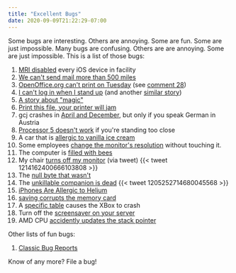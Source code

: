 ```yaml
---
title: "Excellent Bugs"
date: 2020-09-09T21:22:29-07:00
---
```


Some bugs are interesting. Others are annoying. Some are fun. Some are just impossible.
Many bugs are confusing. Others are are annoying. Some are just impossible. This is a list of those bugs:<br />

1. [MRI disabled](https://www.reddit.com/r/sysadmin/comments/9mk2o7/mri_disabled_every_ios_device_in_facility/) every
 iOS device in facility
2. [We can't send mail more than 500 miles](http://web.mit.edu/jemorris/humor/500-miles)
3. [OpenOffice.org can't print on Tuesday](https://bugs.launchpad.net/ubuntu/+source/cupsys/+bug/255161")
(see [comment 28](https://bugs.launchpad.net/ubuntu/+source/cupsys/+bug/255161/comments/28))
4. [I can't log in when I stand up](https://www.reddit.com/r/talesfromtechsupport/comments/3v52pw/i_cant_log_in_when_i_stand_up/) (and
 another [similar story](https://books.google.co.uk/books?id=kse_7qbWbjsC&lpg=PA56&ots=DhvZuTyM9x&pg=PA56"))
5. [A story about "magic"](http://www.catb.org/jargon/html/magic-story.html)
6. [Print this file, your printer will jam](https://nedbatchelder.com/blog/200811/print_this_file_your_printer_will_jam.html)
7. gcj crashes in [April and December](https://bugs.launchpad.net/ubuntu/+source/pdftk/+bug/779908/comments/11), but only if you speak German in Austria
8. [Processor 5 doesn't work](https://www.reddit.com/r/talesfromtechsupport/comments/3v3gnj/processor_5_has_failed/) if you're standing too close
9. A car that is [allergic to vanilla ice cream](http://www.cgl.uwaterloo.ca/smann/IceCream/humor.html)
10. Some employees [change the monitor's resolution](https://www.reddit.com/r/sysadmin/comments/aiqzhr/user_submits_what_i_thought_was_the_dumbest/) without touching it.
11. The computer is [filled with bees](https://www.reddit.com/r/talesfromtechsupport/comments/6bxlmf/the_oddest_ticket_ive_ever_worked/)
12. My chair [turns off my monitor](https://support.displaylink.com/knowledgebase/articles/738618-display-intermittently-blanking-flickering-or-los) (via tweet) {{< tweet 1214162400666103808 >}}
13. The [null byte that wasn't](https://www.reddit.com/r/programming/comments/hvbjnd/500_mile_email_a_curated_list_of_absurd_software/fytxxo7/)
14. The [unkillable companion is dead](https://twitter.com/_taylorswope/status/1205252714680045568)
{{< tweet 1205252714680045568 >}}
15. [iPhones Are Allergic to Helium](https://www.ifixit.com/News/11986/iphones-are-allergic-to-helium)
16. [saving corrupts the memory card](https://www.quora.com/Programming-Interviews/Whats-the-hardest-bug-youve-debugged/answer/Dave-Baggett)
17. A [specific table](https://allenpike.com/2018/the-great-bug-hunt) causes the XBox to crash
18. Turn off the [screensaver on your server](http://thedailywtf.com/articles/I-Love-the-Smell-of-Popcorn-in-the-Morning)
19. AMD CPU [accidently updates the stack pointer](thread.gmane.org/gmane.os.dragonfly-bsd.kernel/14471)

Other lists of fun bugs:
1. [Classic Bug Reports](https://blog.regehr.org/archives/1270)

Know of any more? File a bug!
